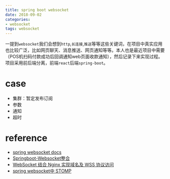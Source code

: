 ```yaml
---
title: spring boot websocket
date: 2018-09-02
categories:
- websocket
tags: websocket
---
```


一提到`websocket`我们会想到`http`,`长连接`,`推送`等等这些关键词，在项目中真实应用也比较广泛，比如网页聊天、消息推送、网页通知等等。本人也是最近项目中需要（POS机扫码付款成功后回调通知web页面收款通知），然后记录下来实现过程。项目采用前后端分离，前端`react`后端`spring-boot`。


# case
* 集群：暂定发布订阅
* 参数
* 通知
* 超时


# reference
* [spring websocket docs](https://docs.spring.io/spring/docs/current/spring-framework-reference/web.html#websocket)
* [Springboot-Websocket整合](https://cdn2.jianshu.io/p/03e25674ce21?utm_campaign=maleskine&utm_content=note&utm_medium=seo_notes&utm_source=recommendation)
* [WebSocket 结合 Nginx 实现域名及 WSS 协议访问](http://www.cnblogs.com/mafly/p/websocket.html)
* [spring websocket中 STOMP](https://my.oschina.net/u/1590027/blog/879629)
